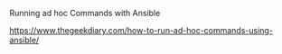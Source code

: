 Running ad hoc Commands with Ansible

https://www.thegeekdiary.com/how-to-run-ad-hoc-commands-using-ansible/
